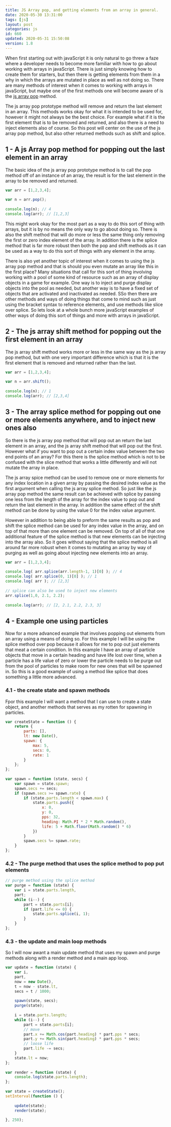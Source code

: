 ```yaml
---
title: JS Array pop, and getting elements from an array in general.
date: 2020-05-30 13:31:00
tags: [js]
layout: post
categories: js
id: 660
updated: 2020-05-31 15:50:08
version: 1.8
---
```


When first starting out with javaScript it is only natural to go threw a faze where a developer needs to become more familiar with how to go about working with arrays in javaScript. There is just simply knowing how to create them for starters, but then there is getting elements from them in a why in which the arrays are mutated in place as well as not doing so. There are many methods of interest when it comes to working with arrays in javaScript, but maybe one of the first methods one will become aware of is the [js array pop](https://developer.mozilla.org/en-US/docs/Web/JavaScript/Reference/Global_Objects/Array/pop) method. 

The js array pop prototype method will remove and return the last element in an array. This methods works okay for what it is intended to be used for, however it might not always be the best choice. For example what if it is the first element that is to be removed and returned, and also there is a need to inject elements also of course. So this post will center on the use of the js array pop method, but also other returned methods such as shift and splice.

<!-- more -->

## 1 - A js Array pop method for popping out the last element in an array

The basic idea of the js array pop prototype method is to call the pop method off of an instance of an array, the result is for the last element in the array to be removed and returned.

```js
var arr = [1,2,3,4];
 
var n = arr.pop();
 
console.log(n); // 4
console.log(arr); // [1,2,3]
```

This might work okay for the most part as a way to do this sort of thing with arrays, but it is by no means the only way to go about doing so. There is also the shift method that will do more or less the same thing only removing the first or zero index element of the array. In addition there is the splice method that is far more robust then both the pop and shift methods as it can be used as a way to do this sort of things with any element in the array.

There is also yet another topic of interest when it comes to using the js array pop method and that is should you even mutate an array like this in the first place? Many situations that call for this sort of thing involving working with a pool of some kind of resource such as an array of display objects in a game for example. One way is to inject and purge display objects into the pool as needed, but another way is to have a fixed set of objects that are activated and inactivated as needed. SSo then there are other methods and ways of doing things that come to mind such as just using the bracket syntax to reference elements, and use methods like slice over splice. So lets look at a whole bunch more javaScript examples of other ways of doing this sort of things and more with arrays in javaScript.

## 2 - The js array shift method for popping out the first element in an array

The js array shift method works more or less in the same way as the js array pop method, but with one very important difference which is that it is the first element that is removed and returned rather than the last.

```js
var arr = [1,2,3,4];
 
var n = arr.shift();
 
console.log(n); // 1
console.log(arr); // [2,3,4]
```

## 3 - The array splice method for popping out one or more elements anywhere, and to inject new ones also

So there is the js array pop method that will pop out an return the last element in an array, and the js array shift method that will pop out the first. However what if you want to pop out a certain index value between the two end points of an array? For this there is the splice method which is not to be confused with the slice method that works a little differently and will not mutate the array in place.

The js array spice method can be used to remove one or more elements for any index location in a given array by passing the desired index value as the first argument when calling the js array splice method. So just like the js array pop method the same result can be achieved with splice by passing one less from the length of the array for the index value to pop out and return the last element in the array. In addition the same effect of the shift method can be done by using the value 0 for the index value argument. 

However in addition to being able to preform the same results as pop and shift the splice method can be used for any index value in the array, and on top of that more than one element can be removed. On top of all of that one additional feature of the splice method is that new elements can be injecting into the array also. So it goes without saying that the splice method is all around far more robust when it comes to mutating an array by way of purging as well as going about injecting new elements into an array.

```js
var arr = [1,2,3,4];
 
console.log( arr.splice(arr.length-1, 1)[0] ); // 4
console.log( arr.splice(0, 1)[0] ); // 1
console.log( arr ); // [2,3]
 
// splice can also be used to inject new elements
arr.splice(1,0, 2.1, 2.2);
 
console.log(arr); // [2, 2.1, 2.2, 2.3, 3]
```

## 4 - Example one using particles

Now for a  more advanced example that involves popping out elements from an array using a means of doing so. For this example I will be using the splice method over pop because it allows for me to pop out just elements that meat a certain condition. In this example I have an array of particle objects that move in a certain heading and have life lost over time, when a particle has a life value of zero or lower the particle needs to be purge out from the pool of particles to make room for new ones that will be spawned in. So this is a good example of using a method like splice that does something a little more advanced.

### 4.1 - the create state and spawn methods

Fpor this example I will want a method that I can use to create a state object, and another methods that serves as my rotten for spawning in particles.

```js
var createState = function () {
    return {
        parts: [],
        lt: new Date(),
        spawn: {
            max: 5,
            secs: 0,
            rate: 1
        }
    };
};
 
var spawn = function (state, secs) {
    var spawn = state.spawn;
    spawn.secs += secs;
    if (spawn.secs >= spawn.rate) {
        if (state.parts.length < spawn.max) {
            state.parts.push({
                x: 0,
                y: 0,
                pps: 32,
                heading: Math.PI * 2 * Math.random(),
                life: 5 + Math.floor(Math.random() * 6)
            })
        }
        spawn.secs %= spawn.rate;
    }
};
```

### 4.2 - The purge method that uses the splice method to pop put elements

```js
// purge method using the splice method
var purge = function (state) {
    var i = state.parts.length,
    part;
    while (i--) {
        part = state.parts[i];
        if (part.life <= 0) {
            state.parts.splice(i, 1);
        }
    }
};
```

### 4.3 - the update and main loop methods

So I will now awant a main update method that uses my spawn and purge methods along with a render method and a main app loop.

```js
var update = function (state) {
    var i,
    part,
    now = new Date(),
    t = now - state.lt,
    secs = t / 1000;
 
    spawn(state, secs);
    purge(state);
 
    i = state.parts.length;
    while (i--) {
        part = state.parts[i];
        // move
        part.x += Math.cos(part.heading) * part.pps * secs;
        part.y += Math.sin(part.heading) * part.pps * secs;
        // loose life
        part.life -= secs;
    }
    state.lt = now;
};
 
var render = function (state) {
    console.log(state.parts.length);
};
 
var state = createState();
setInterval(function () {
 
    update(state);
    render(state);
 
}, 250);
```